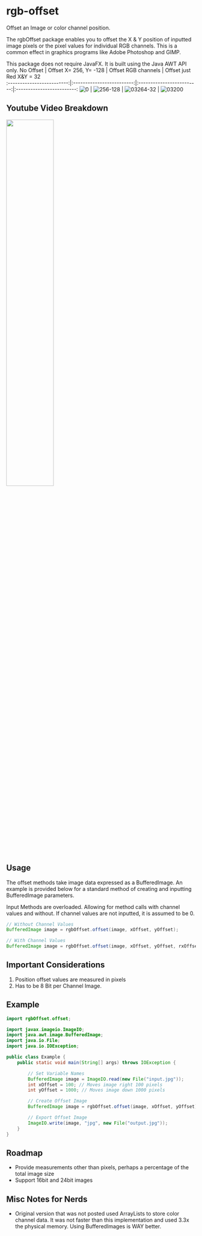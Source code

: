 # rgb-offset
Offset an Image or color channel position.

The rgbOffset package enables you to offset the X & Y position of inputted image pixels or the pixel values for individual RGB channels. This is a common effect in graphics programs like Adobe Photoshop and GIMP.

This package does not require JavaFX. It is built using the Java AWT API only.
No Offset                  |  Offset X= 256, Y= -128   |  Offset RGB channels      |  Offset just Red X&Y = 32         
:-------------------------:|:-------------------------:|:-------------------------:|:-------------------------:
![0](https://github.com/aabalke33/rgb-offset/assets/22086435/33fdf9f7-05b6-4b47-82f5-aec24283d8fc)  |  ![256-128](https://github.com/aabalke33/rgb-offset/assets/22086435/0f2dd0fb-8ea8-4cb8-afca-84964ee054ea)  |  ![03264-32](https://github.com/aabalke33/rgb-offset/assets/22086435/cb5126ff-cddd-4186-bb93-acca6fa03417)  |  ![03200](https://github.com/aabalke33/rgb-offset/assets/22086435/12ef6739-0517-4b19-a653-b6545fe9c231)

## Youtube Video Breakdown

[<img src="https://user-images.githubusercontent.com/22086435/249031602-b948fd54-2d60-4e28-864c-485732ffdeb1.jpg" width="50%">](https://www.youtube.com/watch?v=fP4gSrhVJ30)

## Usage
The offset methods take image data expressed as a BufferedImage. An example is provided below for a standard method of creating and inputting BufferedImage parameters.

Input Methods are overloaded. Allowing for method calls with channel values and without. If channel values are not inputted, it is assumed to be 0.
```java
// Without Channel Values
BufferedImage image = rgbOffset.offset(image, xOffset, yOffset);

// With Channel Values
BufferedImage image = rgbOffset.offset(image, xOffset, yOffset, rxOffset, ryOffset, gxOffset, gyOffset, bxOffset, byOffset);
```
## Important Considerations
1. Position offset values are measured in pixels
2. Has to be 8 Bit per Channel Image.

## Example
```java
import rgbOffset.offset;

import javax.imageio.ImageIO;
import java.awt.image.BufferedImage;
import java.io.File;
import java.io.IOException;

public class Example {
    public static void main(String[] args) throws IOException {

        // Set Variable Names
        BufferedImage image = ImageIO.read(new File("input.jpg"));
        int xOffset = 100; // Moves image right 100 pixels
        int yOffset = 1000; // Moves image down 1000 pixels

        // Create Offset Image
        BufferedImage image = rgbOffset.offset(image, xOffset, yOffset);

        // Export Offset Image
        ImageIO.write(image, "jpg", new File("output.jpg"));
    }
}
```

## Roadmap

- Provide measurements other than pixels, perhaps a percentage of the total image size
- Support 16bit and 24bit images

## Misc Notes for Nerds
- Original version that was not posted used ArrayLists to store color channel data. It was not faster than this implementation and used 3.3x the physical memory. Using BufferedImages is WAY better.
